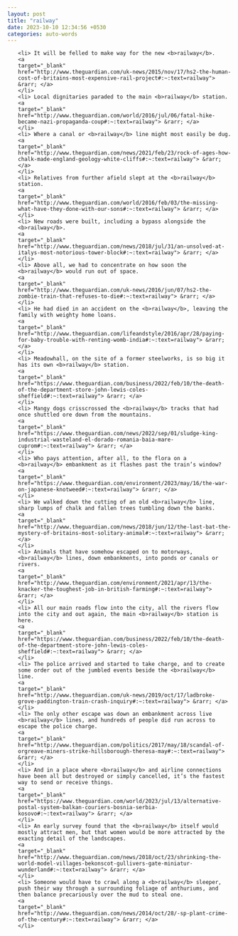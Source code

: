 ```yaml
---
layout: post
title: "railway"
date: 2023-10-10 12:34:56 +0530
categories: auto-words
---
```

<ol>

    <li> It will be felled to make way for the new <b>railway</b>.
    <a 
    target="_blank" 
    href="http://www.theguardian.com/uk-news/2015/nov/17/hs2-the-human-cost-of-britains-most-expensive-rail-project#:~:text=railway"> &rarr; </a>
    </li>
    <li> Local dignitaries paraded to the main <b>railway</b> station.
    <a 
    target="_blank" 
    href="http://www.theguardian.com/world/2016/jul/06/fatal-hike-became-nazi-propaganda-coup#:~:text=railway"> &rarr; </a>
    </li>
    <li> Where a canal or <b>railway</b> line might most easily be dug.
    <a 
    target="_blank" 
    href="http://www.theguardian.com/news/2021/feb/23/rock-of-ages-how-chalk-made-england-geology-white-cliffs#:~:text=railway"> &rarr; </a>
    </li>
    <li> Relatives from further afield slept at the <b>railway</b> station.
    <a 
    target="_blank" 
    href="http://www.theguardian.com/world/2016/feb/03/the-missing-what-have-they-done-with-our-sons#:~:text=railway"> &rarr; </a>
    </li>
    <li> New roads were built, including a bypass alongside the <b>railway</b>.
    <a 
    target="_blank" 
    href="http://www.theguardian.com/news/2018/jul/31/an-unsolved-at-italys-most-notorious-tower-block#:~:text=railway"> &rarr; </a>
    </li>
    <li> Above all, we had to concentrate on how soon the <b>railway</b> would run out of space.
    <a 
    target="_blank" 
    href="http://www.theguardian.com/uk-news/2016/jun/07/hs2-the-zombie-train-that-refuses-to-die#:~:text=railway"> &rarr; </a>
    </li>
    <li> He had died in an accident on the <b>railway</b>, leaving the family with weighty home loans.
    <a 
    target="_blank" 
    href="http://www.theguardian.com/lifeandstyle/2016/apr/28/paying-for-baby-trouble-with-renting-womb-india#:~:text=railway"> &rarr; </a>
    </li>
    <li> Meadowhall, on the site of a former steelworks, is so big it has its own <b>railway</b> station.
    <a 
    target="_blank" 
    href="https://www.theguardian.com/business/2022/feb/10/the-death-of-the-department-store-john-lewis-coles-sheffield#:~:text=railway"> &rarr; </a>
    </li>
    <li> Mangy dogs crisscrossed the <b>railway</b> tracks that had once shuttled ore down from the mountains.
    <a 
    target="_blank" 
    href="https://www.theguardian.com/news/2022/sep/01/sludge-king-industrial-wasteland-el-dorado-romania-baia-mare-cuprom#:~:text=railway"> &rarr; </a>
    </li>
    <li> Who pays attention, after all, to the flora on a <b>railway</b> embankment as it flashes past the train’s window?
    <a 
    target="_blank" 
    href="https://www.theguardian.com/environment/2023/may/16/the-war-on-japanese-knotweed#:~:text=railway"> &rarr; </a>
    </li>
    <li> We walked down the cutting of an old <b>railway</b> line, sharp lumps of chalk and fallen trees tumbling down the banks.
    <a 
    target="_blank" 
    href="http://www.theguardian.com/news/2018/jun/12/the-last-bat-the-mystery-of-britains-most-solitary-animal#:~:text=railway"> &rarr; </a>
    </li>
    <li> Animals that have somehow escaped on to motorways, <b>railway</b> lines, down embankments, into ponds or canals or rivers.
    <a 
    target="_blank" 
    href="http://www.theguardian.com/environment/2021/apr/13/the-knacker-the-toughest-job-in-british-farming#:~:text=railway"> &rarr; </a>
    </li>
    <li> All our main roads flow into the city, all the rivers flow into the city and out again, the main <b>railway</b> station is here.
    <a 
    target="_blank" 
    href="https://www.theguardian.com/business/2022/feb/10/the-death-of-the-department-store-john-lewis-coles-sheffield#:~:text=railway"> &rarr; </a>
    </li>
    <li> The police arrived and started to take charge, and to create some order out of the jumbled events beside the <b>railway</b> line.
    <a 
    target="_blank" 
    href="http://www.theguardian.com/uk-news/2019/oct/17/ladbroke-grove-paddington-train-crash-inquiry#:~:text=railway"> &rarr; </a>
    </li>
    <li> The only other escape was down an embankment across live <b>railway</b> lines, and hundreds of people did run across to escape the police charge.
    <a 
    target="_blank" 
    href="http://www.theguardian.com/politics/2017/may/18/scandal-of-orgreave-miners-strike-hillsborough-theresa-may#:~:text=railway"> &rarr; </a>
    </li>
    <li> And in a place where <b>railway</b> and airline connections have been all but destroyed or simply cancelled, it’s the fastest way to send or receive things.
    <a 
    target="_blank" 
    href="https://www.theguardian.com/world/2023/jul/13/alternative-postal-system-balkan-couriers-bosnia-serbia-kosovo#:~:text=railway"> &rarr; </a>
    </li>
    <li> An early survey found that the <b>railway</b> itself would mostly attract men, but that women would be more attracted by the exacting detail of the landscapes.
    <a 
    target="_blank" 
    href="http://www.theguardian.com/news/2018/oct/23/shrinking-the-world-model-villages-bekonscot-gullivers-gate-miniatur-wunderland#:~:text=railway"> &rarr; </a>
    </li>
    <li> Someone would have to crawl along a <b>railway</b> sleeper, push their way through a surrounding foliage of anthuriums, and then balance precariously over the mud to steal one.
    <a 
    target="_blank" 
    href="http://www.theguardian.com/news/2014/oct/28/-sp-plant-crime-of-the-century#:~:text=railway"> &rarr; </a>
    </li>